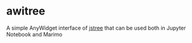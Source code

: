 # awitree

A simple AnyWidget interface of [jstree](https://www.jstree.com/) that can be
used both in Jupyter Notebook and Marimo
